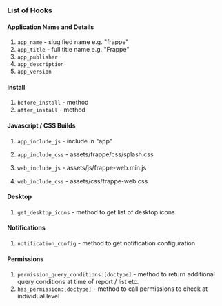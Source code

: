 ### List of Hooks

#### Application Name and Details

1. `app_name` - slugified name e.g. "frappe"
1. `app_title` - full title name e.g. "Frappe"
1. `app_publisher`
1. `app_description`
1. `app_version`

#### Install

1. `before_install` - method
1. `after_install` - method

#### Javascript / CSS Builds

1. `app_include_js` - include in "app"
1. `app_include_css` - assets/frappe/css/splash.css

1. `web_include_js` - assets/js/frappe-web.min.js
1. `web_include_css` - assets/css/frappe-web.css

#### Desktop

1. `get_desktop_icons` - method to get list of desktop icons

#### Notifications

1. `notification_config` - method to get notification configuration

#### Permissions

1. `permission_query_conditions:[doctype]` - method to return additional query conditions at time of report / list etc.
1. `has_permission:[doctype]` - method to call permissions to check at individual level

